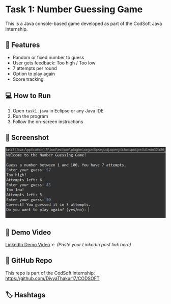 # Task 1: Number Guessing Game

This is a Java console-based game developed as part of the CodSoft Java Internship.

## 🔧 Features

- Random or fixed number to guess
- User gets feedback: Too high / Too low
- 7 attempts per round
- Option to play again
- Score tracking

## 💻 How to Run

1. Open `task1.java` in Eclipse or any Java IDE
2. Run the program
3. Follow the on-screen instructions

## 📸 Screenshot

![Screenshot](screenshot.png.png)

## 🎥 Demo Video

[LinkedIn Demo Video](https://linkedin.com) ← *(Paste your LinkedIn post link here)*

## 📂 GitHub Repo

This repo is part of the CodSoft internship:  
https://github.com/DivyaThakur17/CODSOFT

## 🏷 Hashtags


